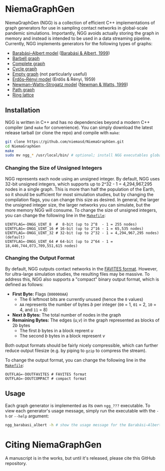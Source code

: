 # NiemaGraphGen
NiemaGraphGen (NGG) is a collection of efficient C++ implementations of graph generators for use in sampling contact networks in global-scale pandemic simulations. Importantly, NGG avoids actually storing the graph in memory and instead is intended to be used in a data streaming pipeline. Currently, NGG implements generators for the following types of graphs:

* [Barabási–Albert model](https://en.wikipedia.org/wiki/Barab%C3%A1si%E2%80%93Albert_model) ([Barabási & Albert, 1999](https://doi.org/10.1126/science.286.5439.509))
* [Barbell graph](https://en.wikipedia.org/wiki/Barbell_graph)
* [Complete graph](https://en.wikipedia.org/wiki/Complete_graph)
* [Cycle graph](https://en.wikipedia.org/wiki/Cycle_graph)
* [Empty graph](https://en.wikipedia.org/wiki/Null_graph#Edgeless_graph) (not particularly useful)
* [Erdős–Rényi model](https://en.wikipedia.org/wiki/Erd%C5%91s%E2%80%93R%C3%A9nyi_model) (Erdős & Rényi, 1959)
* [Newman–Watts–Strogatz model](https://doi.org/10.1016/S0375-9601(99)00757-4) ([Newman & Watts, 1999](https://doi.org/10.1016/S0375-9601(99)00757-4))
* [Path graph](https://en.wikipedia.org/wiki/Path_graph)
* [Ring lattce](https://runestone.academy/runestone/books/published/complex/SmallWorldGraphs/RingLattice.html)

## Installation
NGG is written in C++ and has no dependencies beyond a modern C++ compiler (and `make` for convenience). You can simply download the latest release tarball (or clone the repo) and compile with `make`:

```bash
git clone https://github.com/niemasd/NiemaGraphGen.git
cd NiemaGraphGen
make
sudo mv ngg_* /usr/local/bin/ # optional; install NGG executables globally
```

### Changing the Size of Unsigned Integers
NGG represents each node using an unsigned integer. By default, NGG uses 32-bit unsigned integers, which supports up to 2^32 - 1 = 4,294,967,295 nodes in a single graph. This is more than half the population of the Earth, so it should be sufficient for most simulation studies, but by changing the compilation flags, you can change this size as desired. In general, the larger the unsigned integer size, the larger networks you can simulate, but the more memory NGG will consume. To change the size of unsigned integers, you can change the following line in the [`Makefile`](Makefile):

```make
UINTFLAG=-DNGG_UINT_8  #  8-bit (up to 2^8  - 1 = 255 nodes)
UINTFLAG=-DNGG_UINT_16 # 16-bit (up to 2^16 - 1 = 65,535 nodes)
UINTFLAG=-DNGG_UINT_32 # 32-bit (up to 2^32 - 1 = 4,294,967,295 nodes) (default)
UINTFLAG=-DNGG_UINT_64 # 64-bit (up to 2^64 - 1 = 18,446,744,073,709,551,615 nodes)
```

### Changing the Output Format
By default, NGG outputs contact networks in the [FAVITES format](https://github.com/niemasd/FAVITES/wiki/File-Formats#contact-network-file-format). However, for ultra-large simulation studies, the resulting files may be massive. To address this, NGG also supports a "compact" binary output format, which is defined as follows:

* **First Byte:** Flags (`000000AA`)
  * The 6 leftmost bits are currently unused (hence the `0` values)
  * `AA` represents the number of bytes *b* per integer (`00` = 1, `01` = 2, `10` = 4, and `11` = 8)
* **Next *b* Bytes:** The total number of nodes in the graph
* **Remaining Bytes:** The edges (*u*,*v*) in the graph represented as blocks of 2*b* bytes
  * The first *b* bytes in a block reprent *u*
  * The second *b* bytes in a block represent *v*

Both output formats should be fairly nicely compressible, which can further reduce output filesize (e.g. by piping to `gzip` to compress the stream).

To change the output format, you can change the following line in the [`Makefile`](Makefile):

```make
OUTFLAG=-DOUTFAVITES # FAVITES format
OUTFLAG=-DOUTCOMPACT # compact format
```

## Usage
Each graph generator is implemented as its own `ngg_???` executable. To view each generator's usage message, simply run the executable with the `-h` or `--help` argument:

```bash
ngg_barabasi_albert -h # show the usage message for the Barabási–Albert generator
```

# Citing NiemaGraphGen
A manuscript is in the works, but until it's released, please cite this GitHub repository.
